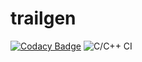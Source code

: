 # trailgen

[![Codacy Badge](https://api.codacy.com/project/badge/Grade/c50134ca34f14b879de4ecfbd913c200)](https://app.codacy.com/manual/krishnalalasa.k/trailgen?utm_source=github.com&utm_medium=referral&utm_content=stepin104594/trailgen&utm_campaign=Badge_Grade_Dashboard)
![C/C++ CI](https://github.com/stepin104594/trailgen/workflows/C/C++%20CI/badge.svg)
